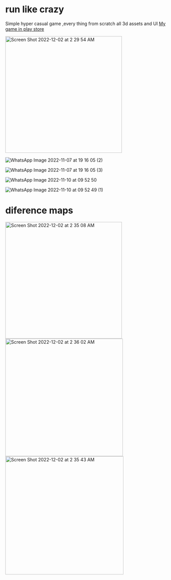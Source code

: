 # run like crazy 

Simple hyper casual game ,every thing from scratch all 3d assets and UI 
[My game in play store](https://play.google.com/store/apps/details?id=com.voon.runlikecrazy)

<img width="365" alt="Screen Shot 2022-12-02 at 2 29 54 AM" src="https://user-images.githubusercontent.com/65908703/205194261-76cbb53e-7783-40a5-a01a-5ad02d5229c4.png">

![WhatsApp Image 2022-11-07 at 19 16 05 (2)](https://user-images.githubusercontent.com/65908703/205193965-9742acdd-4b26-433c-a8c7-20e8f367e48b.jpeg)

![WhatsApp Image 2022-11-07 at 19 16 05 (3)](https://user-images.githubusercontent.com/65908703/205194000-517a48ca-a1c8-4991-9472-58bdc4b63881.jpeg)

![WhatsApp Image 2022-11-10 at 09 52 50](https://user-images.githubusercontent.com/65908703/205194028-8e96e882-46f3-4080-ac6e-4520bdb1f536.jpeg)

![WhatsApp Image 2022-11-10 at 09 52 49 (1)](https://user-images.githubusercontent.com/65908703/205194037-afa3a953-88d7-4ce1-be07-45da362dbc45.jpeg)

# diference maps

<img width="365" alt="Screen Shot 2022-12-02 at 2 35 08 AM" src="https://user-images.githubusercontent.com/65908703/205194974-2ecedb3e-00e9-4063-beae-41651b45d6b2.png">

<img width="368" alt="Screen Shot 2022-12-02 at 2 36 02 AM" src="https://user-images.githubusercontent.com/65908703/205194978-5b15a074-482a-43ef-a56a-0ed1ede559ec.png">

<img width="370" alt="Screen Shot 2022-12-02 at 2 35 43 AM" src="https://user-images.githubusercontent.com/65908703/205194980-00f1d9bc-2008-45bd-8fa4-7c736601978e.png">




